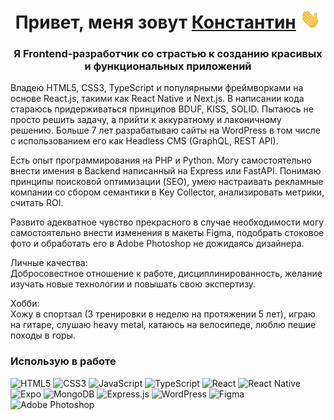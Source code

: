 <h1 align="center">Привет, меня зовут <a href="https://seomix.ru/" target="_blank">Константин</a> 
<img src="https://github.com/altwebga/altwebga/raw/main/img/Hi.gif" height="32"/></h1>
<h3 align="center">Я Frontend-разработчик со страстью к созданию красивых и функциональных приложений</h3> 

Владею HTML5, CSS3, TypeScript и популярными фреймворками на основе React.js, такими как React Native и Next.js.
В написании кода стараюсь придерживаться принципов BDUF, KISS, SOLID. Пытаюсь не просто решить задачу, а прийти к аккуратному и лаконичному решению. Больше 7 лет разрабатываю сайты на WordPress в том числе c использованием его как Headless CMS (GraphQL, REST API).

Есть опыт программирования на PHP и Python. Могу самостоятельно внести имения в Backend написанный на Express или FastAPI.
Понимаю принципы поисковой оптимизации (SEO), умею настраивать рекламные компании со сбором семантики в Key Collector, анализировать метрики, считать ROI.

Развито адекватное чувство прекрасного в случае необходимости могу самостоятельно внести изменения в макеты Figma, подобрать стоковое фото и обработать его в Adobe Photoshop не дожидаясь дизайнера.

Личные качества:  
Добросовестное отношение к работе, дисциплинированность, желание изучать новые технологии и повышать свою экспертизу.

Хобби:  
Хожу в спортзал (3 тренировки в неделю на протяжении 5 лет), играю на гитаре, слушаю heavy metal, катаюсь на велосипеде, люблю пешие походы в горы.

### Использую в работе
![HTML5](https://img.shields.io/badge/html5-%23E34F26.svg?style=for-the-badge&logo=html5&logoColor=white)
![CSS3](https://img.shields.io/badge/css3-%231572B6.svg?style=for-the-badge&logo=css3&logoColor=white)
![JavaScript](https://img.shields.io/badge/javascript-%23323330.svg?style=for-the-badge&logo=javascript&logoColor=%23F7DF1E)
![TypeScript](https://img.shields.io/badge/typescript-%23007ACC.svg?style=for-the-badge&logo=typescript&logoColor=white)
![React](https://img.shields.io/badge/react-%2320232a.svg?style=for-the-badge&logo=react&logoColor=%2361DAFB)
![React Native](https://img.shields.io/badge/react_native-%2320232a.svg?style=for-the-badge&logo=react&logoColor=%2361DAFB)
![Expo](https://img.shields.io/badge/expo-1C1E24?style=for-the-badge&logo=expo&logoColor=#D04A37)
![MongoDB](https://img.shields.io/badge/MongoDB-%234ea94b.svg?style=for-the-badge&logo=mongodb&logoColor=white)
![Express.js](https://img.shields.io/badge/express.js-%23404d59.svg?style=for-the-badge&logo=express&logoColor=%2361DAFB)
![WordPress](https://img.shields.io/badge/WordPress-%23117AC9.svg?style=for-the-badge&logo=WordPress&logoColor=white)
![Figma](https://img.shields.io/badge/figma-%23F24E1E.svg?style=for-the-badge&logo=figma&logoColor=white)
![Adobe Photoshop](https://img.shields.io/badge/adobe%20photoshop-%2331A8FF.svg?style=for-the-badge&logo=adobe%20photoshop&logoColor=white)
